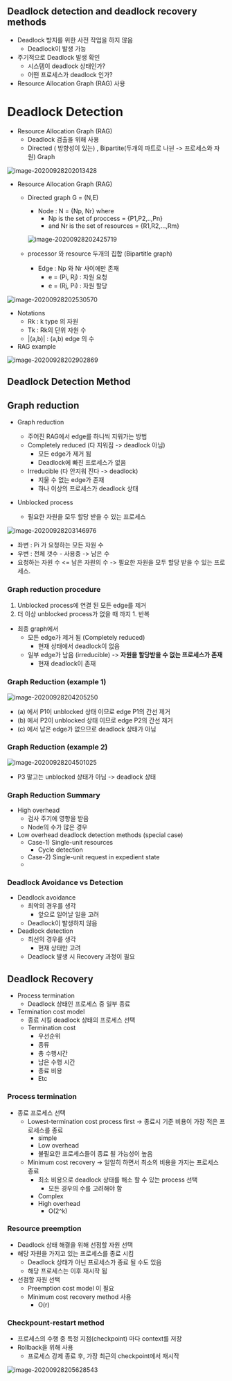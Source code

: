## Deadlock detection and deadlock recovery methods

- Deadlock 방지를 위한 사전 작업을 하지 않음
  - Deadlock이 발생 가능
- 주기적으로 Deadlock 발생 확인
  - 시스템이 deadlock 상태인가?
  - 어떤 프로세스가 deadlock 인가?
- Resource Allocation Graph (RAG) 사용

# Deadlock Detection

- Resource Allocation Graph (RAG)
  - Deadlock 검출을 위해 사용
  - Directed ( 방향성이 있는) , Bipartite(두개의 파트로 나뉜 -> 프로세스와 자원) Graph

![image-20200928202013428](.\images\image-20200928202013428.png)

- Resource Allocation Graph (RAG)

  - Directed graph G = (N,E)

    - Node : N  = {Np, Nr} where
      - Np is the set of proccess = {P1,P2,..,Pn}
      - and Nr is the set of resources = {R1,R2,...,Rm}

    ![image-20200928202425719](.\images\image-20200928202425719.png)

  - processor 와 resource 두개의 집합 (Bipartitle graph)

    - Edge : Np 와 Nr 사이에만 존재
      - e = (Pi, Rj) : 자원 요청
      - e = (Rj, Pi) : 자원 할당

![image-20200928202530570](.\images\image-20200928202530570.png)

- Notations 
  - Rk : k type 의 자원
  - Tk : Rk의 단위 자원 수
  - |(a,b)| : (a,b) edge 의 수
- RAG example

![image-20200928202902869](.\images\image-20200928202902869.png)

## Deadlock Detection Method

## Graph reduction

- Graph reduction
  - 주어진 RAG에서 edge를 하니씩 지워가는 방법
  - Completely reduced (다 지워짐 -> deadlock 아님)
    - 모든 edge가 제거 됨
    - Deadlock에 빠진 프로세스가 없음
  - Irreducible (다 안지워 진다 -> deadlock)
    - 지울 수 없는 edge가 존재
    - 하나 이상의 프로세스가 deadlock 상태

- Unblocked process
  - 필요한 자원을 모두 할당 받을 수 있는 프로세스

![image-20200928203146976](.\images\image-20200928203146976.png)

- 좌변 : Pi 가 요청하는 모든 자원 수
- 우변 : 전체 갯수 - 사용중 -> 남은 수
- 요청하는 자원 수 <= 남은 자원의   수 -> 필요한 자원을 모두 할당 받을 수 있는 프로세스.

### Graph reduction procedure

1. Unblocked process에 연결 된 모든 edge를 제거
2. 더 이상 unblocked process가 없을 때 까지 1. 반복

- 최종 graph에서
  - 모든 edge가 제거 됨 (Completely reduced)
    - 현재 상태에서 deadlock이 없음
  - 일부 edge가 남음 (irreducible)   -> **자원을 할당받을 수 없는 프로세스가 존재**
    - 현재 deadlock이 존재

### Graph Reduction (example 1)

![image-20200928204205250](.\images\image-20200928204205250.png)

- (a) 에서 P1이 unblocked 상태 이므로 edge P1의 간선 제거
- (b) 에서 P2이 unblocked 상태 이므로 edge P2의 간선 제거
- (c) 에서 남은 edge가 없으므로 deadlock 상태가 아님

### Graph Reduction (example 2)

![image-20200928204501025](.\images\image-20200928204501025.png)

- P3 말고는 unblocked 상태가 아님 -> deadlock 상태

### Graph Reduction Summary

- High overhead
  - 검사 주기에 영향을 받음
  - Node의 수가 많은 경우
- Low overhead deadlock detection methods (special case)
  - Case-1) Single-unit resources
    - Cycle detection
  - Case-2) Single-unit request in expedient state
  - 

### Deadlock Avoidance vs Detection

- Deadlock avoidance
  - 최악의 경우를 생각
    - 앞으로 일어날 일을 고려
  - Deadlock이 발생하지 않음
- Deadlock detection
  - 최선의 경우를 생각
    - 현재 상태만 고려
  - Deadlock 발생 시 Recovery 과정이 필요

## Deadlock Recovery

- Process termination
  - Deadlock 상태인 프로세스 중 일부 종료
- Termination cost model
  - 종료 시킬 deadlock 상태의 프로세스 선택
  - Termination cost
    - 우선순위 
    - 종류
    - 총 수행시간
    - 남은 수행 시간
    - 종료 비용
    - Etc

### Process termination

- 종료 프로세스 선택
  - Lowest-termination cost process first -> 종료시 기준 비용이 가장 적은 프로세스를 종료
    - simple
    - Low overhead
    - 불필요한 프로세스들이 종료 될 가능성이 높음
  - Minimum cost recovery -> 일일히 하면서 최소의 비용을 가지는 프로세스 종료
    - 최소 비용으로 deadlock 상태를 해소 할 수 있는 process 선택
      - 모든 경우의 수를 고려해야 함
    - Complex
    - High overhead
      - O(2^k)

### Resource preemption

- Deadlock 상태 해결을 위해 선점할 자원 선택
- 해당 자원을 가지고 있는 프로세스를 종료 시킴
  - Deadlock 상태가 아닌 프로세스가 종료 될 수도 있음
  - 해당 프로세스는 이후 재시작 됨
- 선점할 자원 선택 
  - Preemption cost model 이 필요
  - Minimum cost recovery method 사용
    - O(r)

### Checkpount-restart method

- 프로세스의 수행 중 특정 지점(checkpoint) 마다 context를 저장
- Rollback을 위해 사용
  - 프로세스 강제 종료 후, 가장 최근의 checkpoint에서 재시작

![image-20200928205628543](.\images\image-20200928205628543.png)